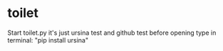 # toilet
Start toilet.py
it's just ursina test and github test
before opening type in terminal: "pip install ursina"
